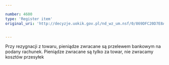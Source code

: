 ```yaml
---

number: 4600
type: 'Register item'
original_uri: 'http://decyzje.uokik.gov.pl/nd_wz_um.nsf/0/869DFC20D7E8A049C1257B640040A4CA?OpenDocument'


---
```


Przy rezygnacji z towaru, pieniądze zwracane są przelewem bankowym na podany rachunek. Pieniądze zwracane są tylko za towar, nie zwracamy kosztów przesyłek
